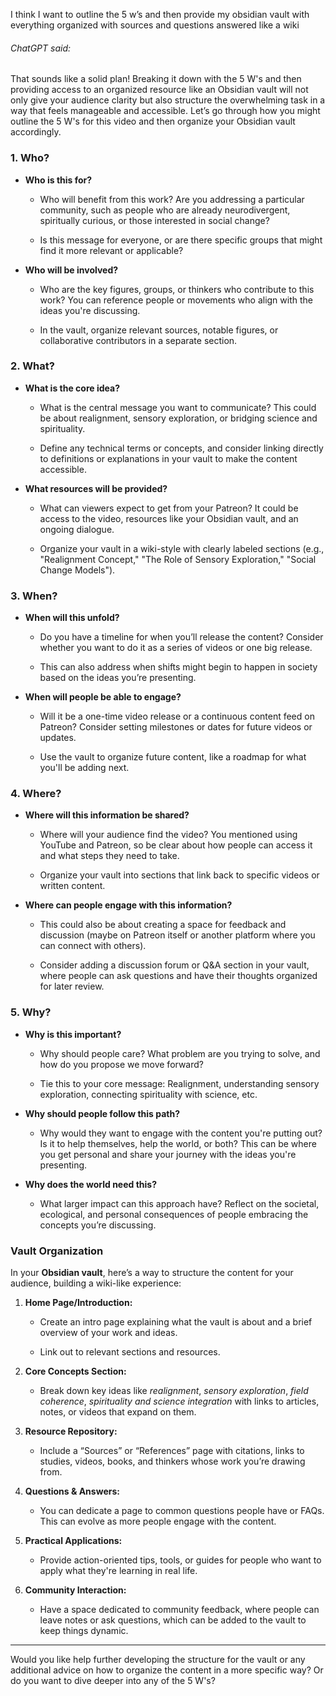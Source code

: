 I think I want to outline the 5 w’s and then provide my obsidian vault with everything organized with sources and questions answered like a wiki

###### ChatGPT said:

That sounds like a solid plan! Breaking it down with the 5 W's and then providing access to an organized resource like an Obsidian vault will not only give your audience clarity but also structure the overwhelming task in a way that feels manageable and accessible. Let’s go through how you might outline the 5 W's for this video and then organize your Obsidian vault accordingly.

### 1. **Who?**

- **Who is this for?**
    
    - Who will benefit from this work? Are you addressing a particular community, such as people who are already neurodivergent, spiritually curious, or those interested in social change?
        
    - Is this message for everyone, or are there specific groups that might find it more relevant or applicable?
        
- **Who will be involved?**
    
    - Who are the key figures, groups, or thinkers who contribute to this work? You can reference people or movements who align with the ideas you're discussing.
        
    - In the vault, organize relevant sources, notable figures, or collaborative contributors in a separate section.
        

### 2. **What?**

- **What is the core idea?**
    
    - What is the central message you want to communicate? This could be about realignment, sensory exploration, or bridging science and spirituality.
        
    - Define any technical terms or concepts, and consider linking directly to definitions or explanations in your vault to make the content accessible.
        
- **What resources will be provided?**
    
    - What can viewers expect to get from your Patreon? It could be access to the video, resources like your Obsidian vault, and an ongoing dialogue.
        
    - Organize your vault in a wiki-style with clearly labeled sections (e.g., "Realignment Concept," "The Role of Sensory Exploration," "Social Change Models").
        

### 3. **When?**

- **When will this unfold?**
    
    - Do you have a timeline for when you’ll release the content? Consider whether you want to do it as a series of videos or one big release.
        
    - This can also address when shifts might begin to happen in society based on the ideas you’re presenting.
        
- **When will people be able to engage?**
    
    - Will it be a one-time video release or a continuous content feed on Patreon? Consider setting milestones or dates for future videos or updates.
        
    - Use the vault to organize future content, like a roadmap for what you'll be adding next.
        

### 4. **Where?**

- **Where will this information be shared?**
    
    - Where will your audience find the video? You mentioned using YouTube and Patreon, so be clear about how people can access it and what steps they need to take.
        
    - Organize your vault into sections that link back to specific videos or written content.
        
- **Where can people engage with this information?**
    
    - This could also be about creating a space for feedback and discussion (maybe on Patreon itself or another platform where you can connect with others).
        
    - Consider adding a discussion forum or Q&A section in your vault, where people can ask questions and have their thoughts organized for later review.
        

### 5. **Why?**

- **Why is this important?**
    
    - Why should people care? What problem are you trying to solve, and how do you propose we move forward?
        
    - Tie this to your core message: Realignment, understanding sensory exploration, connecting spirituality with science, etc.
        
- **Why should people follow this path?**
    
    - Why would they want to engage with the content you're putting out? Is it to help themselves, help the world, or both? This can be where you get personal and share your journey with the ideas you're presenting.
        
- **Why does the world need this?**
    
    - What larger impact can this approach have? Reflect on the societal, ecological, and personal consequences of people embracing the concepts you’re discussing.
        

### Vault Organization

In your **Obsidian vault**, here’s a way to structure the content for your audience, building a wiki-like experience:

1. **Home Page/Introduction:**
    
    - Create an intro page explaining what the vault is about and a brief overview of your work and ideas.
        
    - Link out to relevant sections and resources.
        
2. **Core Concepts Section:**
    
    - Break down key ideas like _realignment_, _sensory exploration_, _field coherence_, _spirituality and science integration_ with links to articles, notes, or videos that expand on them.
        
3. **Resource Repository:**
    
    - Include a “Sources” or “References” page with citations, links to studies, videos, books, and thinkers whose work you’re drawing from.
        
4. **Questions & Answers:**
    
    - You can dedicate a page to common questions people have or FAQs. This can evolve as more people engage with the content.
        
5. **Practical Applications:**
    
    - Provide action-oriented tips, tools, or guides for people who want to apply what they're learning in real life.
        
6. **Community Interaction:**
    
    - Have a space dedicated to community feedback, where people can leave notes or ask questions, which can be added to the vault to keep things dynamic.
        

---

Would you like help further developing the structure for the vault or any additional advice on how to organize the content in a more specific way? Or do you want to dive deeper into any of the 5 W's?